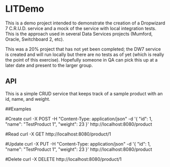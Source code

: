 LITDemo
=======

This is a demo project intended to demonstrate the creation of a Dropwizard 7 C.R.U.D. service and a mock of the service with local integration tests.  This is the approach used in several Data Services projects (Mumford, Oracle, Switchboard 2, etc).

This was a 20% project that has not yet been completed; the DW7 service is created and will run locally but there are no tests as of yet (which is really the point of this exercise).  Hopefully someone in QA can pick this up at a later date and present to the larger group.

API
---
This is a simple CRUD service that keeps track of a sample product with an id, name, and weight.

##Examples

#Create
curl -X POST -H "Content-Type: application/json" -d '{
  "id": 1,
  "name": "TestProduct 1",
  "weight": 23
}' http://localhost:8080/product

#Read
curl -X GET http://localhost:8080/product/1

#Update
curl -X PUT -H "Content-Type: application/json" -d '{
  "id": 1,
  "name": "TestProduct 1",
  "weight": 23
}' http://localhost:8080/product

#Delete
curl -X DELETE http://localhost:8080/product/1

